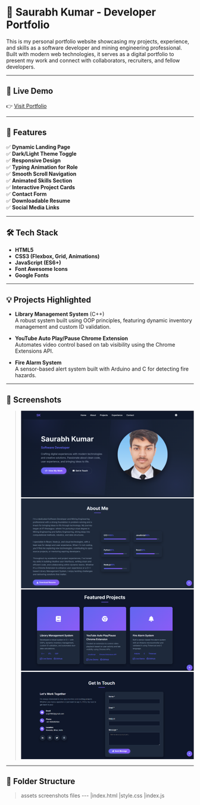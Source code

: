 # 🌟 Saurabh Kumar - Developer Portfolio

This is my personal portfolio website showcasing my projects, experience, and skills as a software developer and mining engineering professional. Built with modern web technologies, it serves as a digital portfolio to present my work and connect with collaborators, recruiters, and fellow developers.

---

## 🚀 Live Demo

👉 [Visit Portfolio](https://your-live-portfolio-link.com)  

---

## 📌 Features

✅ **Dynamic Landing Page**  
✅ **Dark/Light Theme Toggle**  
✅ **Responsive Design**  
✅ **Typing Animation for Role**  
✅ **Smooth Scroll Navigation**  
✅ **Animated Skills Section**  
✅ **Interactive Project Cards**  
✅ **Contact Form**  
✅ **Downloadable Resume**  
✅ **Social Media Links**

---

## 🛠️ Tech Stack

- **HTML5**  
- **CSS3 (Flexbox, Grid, Animations)**  
- **JavaScript (ES6+)**  
- **Font Awesome Icons**  
- **Google Fonts**  

---

## 💡 Projects Highlighted

- **Library Management System** (C++)  
  A robust system built using OOP principles, featuring dynamic inventory management and custom ID validation.

- **YouTube Auto Play/Pause Chrome Extension**  
  Automates video control based on tab visibility using the Chrome Extensions API.

- **Fire Alarm System**  
  A sensor-based alert system built with Arduino and C for detecting fire hazards.

---

## 🎨 Screenshots

> ![Hero Section](screenshots/hero-screenshot.png)  
> ![About Section](screenshots/about-screenshot.png)  
> ![Projects Section](screenshots/projects-screenshot.png)  
> ![Contact Section](screenshots/contact-screenshot.png)

---

## 📂 Folder Structure
> assets
> screenshots
> files --- |index.html
            |style.css
            |index.js
